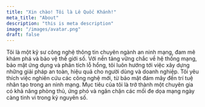 ```yaml
---
title: "Xin chào! Tôi là Lê Quốc Khánh!"
meta_title: "About"
description: "this is meta description"
image: "/images/avatar.png"
draft: false
---
```


Tôi là một kỹ sư công nghệ thông tin chuyên ngành an ninh mạng, đam mê khám phá và bảo vệ thế giới số. Với nền tảng vững chắc về hệ thống mạng, bảo mật ứng dụng và phân tích lỗ hổng, tôi luôn hướng tới việc xây dựng những giải pháp an toàn, hiệu quả cho người dùng và doanh nghiệp. Tôi yêu thích việc nghiên cứu các công nghệ mới, từ bảo mật đám mây đến trí tuệ nhân tạo trong an ninh mạng. Mục tiêu của tôi là trở thành một chuyên gia có khả năng phòng thủ, ứng phó và ngăn chặn các mối đe dọa mạng ngày càng tinh vi trong kỷ nguyên số.
